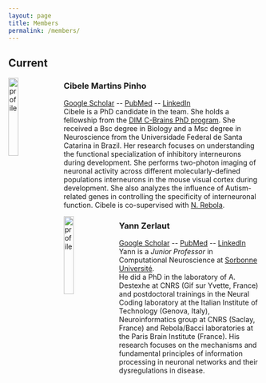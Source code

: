 ```yaml
---
layout: page
title: Members
permalink: /members/
---
```


## Current

<div><img src="../docs/cibele.png" alt="profile" width="20%" align="left" style="margin-right: 10px"></div>

### Cibele Martins Pinho 

[Google Scholar](https://scholar.google.com/citations?user=wyYQ0QkAAAAJ&hl=en&oi=ao) -- [PubMed](https://pubmed.ncbi.nlm.nih.gov/?term=Cibele+Martins+Pinho+%5Bauthor%5D) -- [LinkedIn](https://www.linkedin.com/in/cibelemp/)  
Cibele is a PhD candidate in the team. She holds a fellowship from the [DIM C-Brains PhD program](https://dim-cbrains.fr/fr/phd-program/dim-cbrains). She received a Bsc degree in Biology and a Msc degree in Neuroscience from the Universidade Federal de Santa Catarina in Brazil. Her research focuses on understanding the functional specialization of inhibitory interneurons during development. She performs two-photon imaging of neuronal activity across different molecularly-defined populations interneurons in the mouse visual cortex during development. She also analyzes the influence of Autism-related genes in controlling the specificity of interneuronal function. 
Cibele is co-supervised with [N. Rebola](https://therebolalab.org/).


<div><img src="../docs/yann.png" alt="profile" width="20%" align="left" style="margin-right: 10px"></div>

### Yann Zerlaut

[Google Scholar](https://scholar.google.com/citations?user=ISDtiagAAAAJ&hl=en) -- [PubMed](https://pubmed.ncbi.nlm.nih.gov/?term=Zerlaut%20Y%20%5Bauthor%5D) -- [LinkedIn](https://www.linkedin.com/in/yzerlaut/)  
Yann is a _Junior Professor_ in Computational Neuroscience at [Sorbonne Université](https://www.sorbonne-universite.fr/).  
He did a PhD in the laboratory of A. Destexhe at CNRS (Gif sur Yvette, France) and postdoctoral trainings in the Neural Coding laboratory at the Italian Institute of Technology (Genova, Italy), Neuroinformatics group at CNRS (Saclay, France) and Rebola/Bacci laboratories at the Paris Brain Institute (France). His research focuses on the mechanisms and fundamental principles of information processing in neuronal networks and their dysregulations in disease.  

<!--## Alumni-->

<!--- [Marcel van Velze](https://www.linkedin.com/in/marcel-van-velze/), co-supervised with [N. Rebola](https://therebolalab.org/).-->

